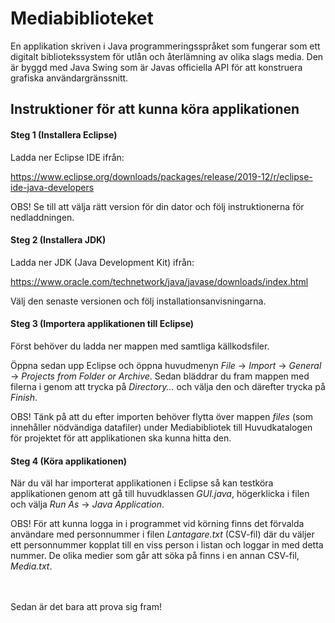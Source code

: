 # Mediabiblioteket 

En applikation skriven i Java programmeringsspråket som fungerar som ett digitalt bibliotekssystem för utlån och återlämning 
av olika slags media. Den är byggd med Java Swing som är Javas officiella API för att konstruera grafiska användargränssnitt.  



## Instruktioner för att kunna köra applikationen


#### Steg 1 (Installera Eclipse) 

Ladda ner Eclipse IDE ifrån:

https://www.eclipse.org/downloads/packages/release/2019-12/r/eclipse-ide-java-developers 

OBS! Se till att välja rätt version för din dator och följ instruktionerna för nedladdningen. 



#### Steg 2 (Installera JDK)

Ladda ner JDK (Java Development Kit) ifrån: 

https://www.oracle.com/technetwork/java/javase/downloads/index.html

Välj den senaste versionen och följ installationsanvisningarna. 



#### Steg 3 (Importera applikationen till Eclipse)

Först behöver du ladda ner mappen med samtliga källkodsfiler. 
 

Öppna sedan upp Eclipse och öppna huvudmenyn _File_ -> _Import_ -> _General_ -> _Projects from Folder or Archive_. 
Sedan bläddrar du fram mappen med filerna i genom att trycka på _Directory..._ och välja den och därefter trycka på _Finish_. 

OBS! Tänk på att du efter importen behöver flytta över mappen _files_ (som innehåller nödvändiga datafiler) under Mediabibliotek till Huvudkatalogen för projektet för att applikationen ska kunna hitta den.


#### Steg 4 (Köra applikationen)

När du väl har importerat applikationen i Eclipse så kan testköra applikationen genom att gå till huvudklassen _GUI.java_,
högerklicka i filen och välja _Run As_ -> _Java Application_. 



OBS! För att kunna logga in i programmet vid körning finns det förvalda användare med personnummer i filen _Lantagare.txt_
(CSV-fil) där du väljer ett personnummer kopplat till en viss person i listan och loggar in med detta nummer. 
De olika medier som går att söka på finns i en annan CSV-fil, _Media.txt_. 


</br>
</br>
Sedan är det bara att prova sig fram!










